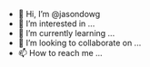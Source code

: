 - 👋 Hi, I’m @jasondowg
- 👀 I’m interested in ...
- 🌱 I’m currently learning ...
- 💞️ I’m looking to collaborate on ...
- 📫 How to reach me ...

<!---
jasondowg/jasondowg is a ✨ special ✨ repository because its `README.md` (this file) appears on your GitHub profile.
You can click the Preview link to take a look at your changes.
--->
